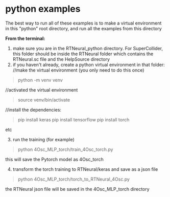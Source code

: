 # python examples

The best way to run all of these examples is to make a virtual environment in this "python" root directory, and run all the examples from this directory

**From the terminal:**

1. make sure you are in the RTNeural_python directory. For SuperCollider, this folder should be inside the RTNeural folder which contains the RTNeural.sc file and the HelpSource directory
2. if you haven't already, create a python virtual environment in that folder: 
//make the virtual environment (you only need to do this once)
> python -m venv venv

//activated the virtual environment
> source venv/bin/activate

//install the dependencies:
> pip install keras
> pip install tensorflow
> pip install torch

etc

3. run the training (for example)
> python 4Osc_MLP_torch/train_4Osc_torch.py

this will save the Pytorch model as 4Osc_torch

4. transform the torch training to RTNeural/keras and save as a json file
> python 4Osc_MLP_torch/torch_to_RTNeural_4Osc.py 

the RTNeural json file will be saved in the 4Osc_MLP_torch directory